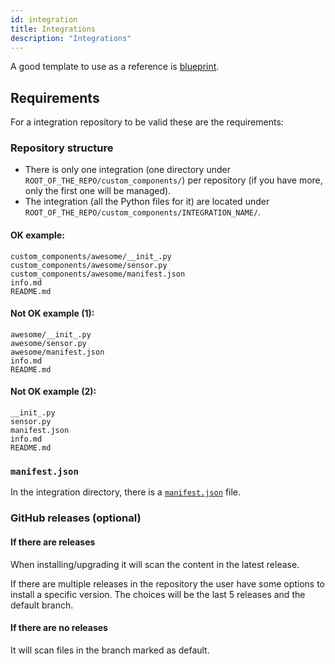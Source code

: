 ```yaml
---
id: integration
title: Integrations
description: "Integrations"
---
```


A good template to use as a reference is [blueprint](https://github.com/custom-components/blueprint).

## Requirements

For a integration repository to be valid these are the requirements:

### Repository structure

- There is only one integration (one directory under `ROOT_OF_THE_REPO/custom_components/`) per repository (if you have more, only the first one will be managed).
- The integration (all the Python files for it) are located under `ROOT_OF_THE_REPO/custom_components/INTEGRATION_NAME/`.

#### OK example:

```text
custom_components/awesome/__init_.py
custom_components/awesome/sensor.py
custom_components/awesome/manifest.json
info.md
README.md
```

#### Not OK example (1):

```text
awesome/__init_.py
awesome/sensor.py
awesome/manifest.json
info.md
README.md
```

#### Not OK example (2):

```text
__init_.py
sensor.py
manifest.json
info.md
README.md
```

### `manifest.json`

In the integration directory, there is a [`manifest.json`](https://developers.home-assistant.io/docs/en/creating_integration_manifest.html) file.

### GitHub releases (optional)

#### If there are releases

When installing/upgrading it will scan the content in the latest release.

If there are multiple releases in the repository the user have some options to install a specific version.
The choices will be the last 5 releases and the default branch.

#### If there are no releases

It will scan files in the branch marked as default.
